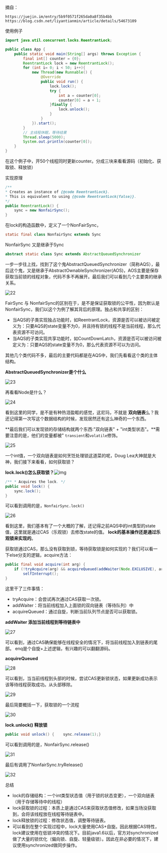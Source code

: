 摘自：

```http
https://juejin.im/entry/5b9f0571f265da0a8f35b4bb
https://blog.csdn.net/liyantianmin/article/details/54673109
```

使用例子

```java
import java.util.concurrent.locks.ReentrantLock;

public class App {    
	public static void main(String[] args) throws Exception {        
		final int[] counter = {0};        
		ReentrantLock lock = new ReentrantLock();        
		for (int i= 0; i < 50; i++){            
			new Thread(new Runnable() {                
				@Override                
				public void run() {                    
					lock.lock();                    
					try {                        
						int a = counter[0];                        
						counter[0] = a + 1;                    
					}finally {                        
						lock.unlock();                    
					}                
				}            
			}).start();        
		}        
		// 主线程休眠，等待结果        
		Thread.sleep(5000);        
		System.out.println(counter[0]);    
	}
}
```

在这个例子中，开50个线程同时更新counter。分成三块来看看源码（初始化、获取锁、释放锁）

实现原理

```java
/**     
* Creates an instance of {@code ReentrantLock}.     
* This is equivalent to using {@code ReentrantLock(false)}.     
*/    
public ReentrantLock() {        
	sync = new NonfairSync();    
}
```

在lock的构造函数中，定义了一个NonFairSync，

```java
static final class NonfairSync extends Sync 
```

NonfairSync 又是继承于Sync

```java
abstract static class Sync extends AbstractQueuedSynchronizer
```



一步一步往上找，找到了这个鬼AbstractQueuedSynchronizer（简称AQS），最后这个鬼，又是继承于AbstractOwnableSynchronizer(AOS)，AOS主要是保存获取当前锁的线程对象，代码不多不再展开。最后我们可以看到几个主要类的继承关系。

![22](./assert/22.jpg)

FairSync 与 NonfairSync的区别在于，是不是保证获取锁的公平性，因为默认是NonfairSync，我们以这个为例了解其背后的原理。独占和共享的区别：

* 当AQS的子类实现独占功能时，如ReentrantLock，资源是否可以被访问被定义为：只要AQS的state变量不为0，并且持有锁的线程不是当前线程，那么代表资源不可访问。
* 当AQS的子类实现共享功能时，如CountDownLatch，资源是否可以被访问被定义为：只要AQS的state变量不为0，那么代表资源不可以为访问。
    

其他几个类代码不多，最后的主要代码都是在AQS中，我们先看看这个类的主体结构。

**AbstractQueuedSynchronizer是个什么**

![23](./assert/23.jpg)

再看看Node是什么？

![24](./assert/24.jpg)

看到这里的同学，是不是有种热泪盈眶的感觉，这尼玛，不就是 **双向链表**么？我还记得第一次写这个数据结构的时候，发现居然还有这么神奇的一个东西。

**最后我们可以发现锁的存储结构就两个东西:"双向链表" + "int类型状态"。**需要注意的是，他们的变量都被" `transient`和`volatile`修饰。

![25](./assert/25.jpg)

一个int值，一个双向链表是如何烹饪处理锁这道菜的呢，Doug Lea大神就是大神，我们接下来看看，如何获取锁？

**lock.lock()怎么获取锁？**![img](https://user-gold-cdn.xitu.io/2018/9/12/165cb670f8ca3ab3?imageView2/0/w/1280/h/960/format/webp/ignore-error/1)

```java
/** * Acquires the lock. */
public void lock() {    
    sync.lock();
}
```

可以看到调用的是，`NonfairSync.lock()`

![26](./assert/26.jpg)

看到这里，我们基本有了一个大概的了解，还记得之前AQS中的int类型的state值，这里就是通过CAS（乐观锁）去修改state的值。 **lock的基本操作还是通过乐观锁来实现的**。

获取锁通过CAS，那么没有获取到锁，等待获取锁是如何实现的？我们可以看一下else分支的逻辑，acquire方法：

```java
public final void acquire(int arg) {    
	if (!tryAcquire(arg) && acquireQueued(addWaiter(Node.EXCLUSIVE), arg))        
		selfInterrupt();
}
```

这里干了三件事情：

- tryAcquire：会尝试再次通过CAS获取一次锁。
- addWaiter：将当前线程加入上面锁的双向链表（等待队列）中
- acquireQueued：通过自旋，判断当前队列节点是否可以获取锁。



**addWaiter 添加当前线程到等待链表中**

![27](./assert/27.jpg)

可以看到，通过CAS确保能够在线程安全的情况下，将当前线程加入到链表的尾部。 enq是个自旋+上述逻辑，有兴趣的可以翻翻源码。

**acquireQueued**

![28](./assert/28.jpg)

可以看到，当当前线程到头部的时候，尝试CAS更新锁状态，如果更新成功表示该等待线程获取成功。从头部移除。

![29](./assert/29.jpg)

最后简要概括一下，获取锁的一个流程

![30](./assert/30.jpg)

**lock.unlock() 释放锁**

```java
public void unlock() {    sync.release(1);}
```

可以看到调用的是，NonfairSync.release()

![31](./assert/31.jpg)

最后有调用了NonfairSync.tryRelease()

![32](./assert/32.jpg)





总结

- lock的存储结构：一个int类型状态值（用于锁的状态变更），一个双向链表（用于存储等待中的线程）
- lock获取锁的过程：本质上是通过CAS来获取状态值修改，如果当场没获取到，会将该线程放在线程等待链表中。
- lock释放锁的过程：修改状态值，调整等待链表。
- 可以看到在整个实现过程中，lock大量使用CAS+自旋。因此根据CAS特性，lock建议使用在低锁冲突的情况下。目前java1.6以后，官方对synchronized做了大量的锁优化（偏向锁、自旋、轻量级锁）。因此在非必要的情况下，建议使用synchronized做同步操作。